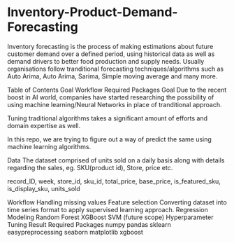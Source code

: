 # Inventory-Product-Demand-Forecasting
Inventory forecasting is the process of making estimations about future customer demand over a defined period, using historical data as well as demand drivers to better food production and supply needs.
Usually organisations follow tranditional forecasting techniques/algorithms such as Auto Arima, Auto Arima, Sarima, Simple moving average and many more.

Table of Contents
Goal
Workflow
Required Packages
Goal
Due to the recent boost in AI world, companies have started researching the possibility of using machine learning/Neural Networks in place of tranditional approach.

Tuning traditional algorithms takes a significant amount of efforts and domain expertise as well.

In this repo, we are trying to figure out a way of predict the same using machine learning algorithms.

Data
The dataset comprised of units sold on a daily basis along with details regarding the sales, eg. SKU(product id), Store, price etc.

record_ID, week, store_id, sku_id, total_price, base_price, is_featured_sku, is_display_sku, units_sold

Workflow
Handling missing values
Feature selection
Converting dataset into time series format to apply supervised learning approach.
Regression Modeling
Random Forest
XGBoost
SVM (future scope)
Hyperparameter Tuning
Result
Required Packages
numpy
pandas
sklearn
easypreprocessing
seaborn
matplotlib
xgboost

